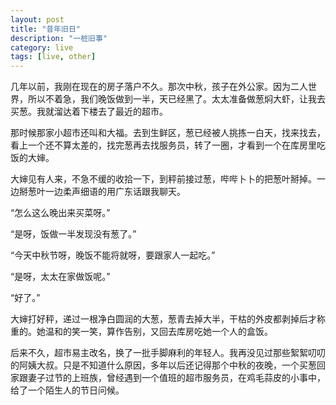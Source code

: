 ```yaml
---
layout: post
title: "昔年旧日"
description: "一桩旧事"
category: live
tags: [live, other]
---
```



几年以前，我刚在现在的房子落户不久。那次中秋，孩子在外公家。因为二人世界，所以不着急，我们晚饭做到一半，天已经黑了。太太准备做葱焖大虾，让我去买葱。我就溜达着下楼去了最近的超市。

那时候那家小超市还叫和大福。去到生鲜区，葱已经被人挑拣一白天，找来找去，看上一个还不算太差的，找完葱再去找服务员，转了一圈，才看到一个在库房里吃饭的大婶。

大婶见有人来，不急不缓的收拾一下，到秤前接过葱，哔哔卜卜的把葱叶掰掉。一边掰葱叶一边柔声细语的用广东话跟我聊天。

“怎么这么晚出来买菜呀。”

“是呀，饭做一半发现没有葱了。”

“今天中秋节呀，晚饭不能将就呀，要跟家人一起吃。”

“是呀，太太在家做饭呢。”

“好了。”

大婶打好秤，递过一根净白圆润的大葱，葱青去掉大半，干枯的外皮都剥掉后才称重的。她温和的笑一笑，算作告别，又回去库房吃她一个人的盒饭。

后来不久，超市易主改名，换了一批手脚麻利的年轻人。我再没见过那些絮絮叨叨的阿姨大叔。只是不知道什么原因，多年以后还记得那个中秋的夜晚，一个买葱回家跟妻子过节的上班族，曾经遇到一个值班的超市服务员，在鸡毛蒜皮的小事中，给了一个陌生人的节日问候。
